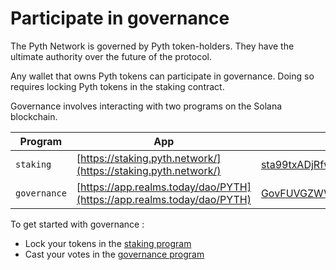 # Participate in governance

The Pyth Network is governed by Pyth token-holders. They have the ultimate authority over the future of the protocol. 

Any wallet that owns Pyth tokens can participate in governance. Doing so requires locking Pyth tokens in the staking contract. 

Governance involves interacting with two programs on the Solana blockchain. 

| Program       | App                                                                 | On-chain address                               |
| --- | --- | --- |
| `staking` | [https://staking.pyth.network/](https://staking.pyth.network/) | [sta99txADjRfwHQQMNckb8vUN4jcAAhN2HBMTR2Ah6d](https://explorer.solana.com/address/sta99txADjRfwHQQMNckb8vUN4jcAAhN2HBMTR2Ah6d) |
| `governance` | [https://app.realms.today/dao/PYTH](https://app.realms.today/dao/PYTH) | [GovFUVGZWWwyoLq8rhnoVWknRFkhDSbQiSoREJ5LiZCV](https://explorer.solana.com/address/GovFUVGZWWwyoLq8rhnoVWknRFkhDSbQiSoREJ5LiZCV) |

To get started with governance :
- Lock your tokens in the [staking program](how-to-stake.md) 
- Cast your votes in the [governance program](how-to-vote.md) 

